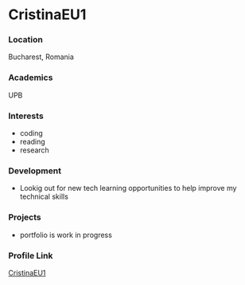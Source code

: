 # CristinaEU1

### Location

Bucharest, Romania

### Academics

UPB

### Interests

- coding 
- reading 
- research

### Development

- Lookig out for new tech learning opportunities to help improve my technical skills

### Projects

- portfolio is work in progress

### Profile Link

[CristinaEU1](https://github.com/CristinaEU1)